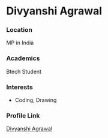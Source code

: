 # Divyanshi Agrawal

### Location

MP in India

### Academics

Btech Student

### Interests

- Coding, Drawing

### Profile Link

[Divyanshi Agrawal](https://github.com/Divyanshi070700)